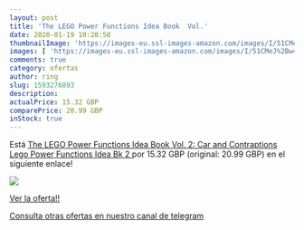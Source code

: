 ```yaml
---
layout: post
title: 'The LEGO Power Functions Idea Book  Vol.'
date: 2020-01-19 10:28:58
thumbnailImage: 'https://images-eu.ssl-images-amazon.com/images/I/51CMeJ%2Bw42L._SL200_.jpg'
images: [ 'https://images-eu.ssl-images-amazon.com/images/I/51CMeJ%2Bw42L._SL200_.jpg' ]
comments: true
category: ofertas
author: ring
slug: 1593276893
description:
actualPrice: 15.32 GBP
comparePrice: 20.99 GBP
inStock: true
---
```


Está [The LEGO Power Functions Idea Book  Vol. 2: Car and Contraptions  Lego Power Functions Idea Bk 2 ](https://www.amazon.com/dp/1593276893/?tag=redken08-20) por 15.32 GBP (original: 20.99 GBP) en el siguiente enlace!

[![](https://images-eu.ssl-images-amazon.com/images/I/51CMeJ%2Bw42L._SL200_.jpg)](https://www.amazon.com/dp/1593276893/?tag=redken08-20)

[Ver la oferta!!](https://www.amazon.com/dp/1593276893/?tag=redken08-20)

[Consulta otras ofertas en nuestro canal de telegram](https://t.me/s/ofertas25)
